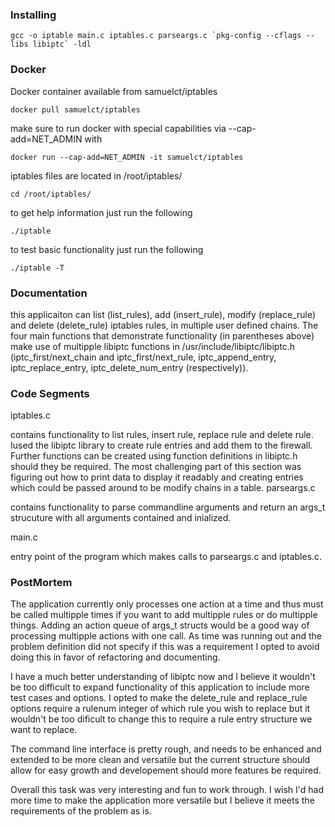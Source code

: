 ### Installing

```
gcc -o iptable main.c iptables.c parseargs.c `pkg-config --cflags --libs libiptc` -ldl
```

### Docker

Docker container available from samuelct/iptables

```
docker pull samuelct/iptables
```

make sure to run docker with special capabilities via --cap-add=NET_ADMIN with

```
docker run --cap-add=NET_ADMIN -it samuelct/iptables 
```

iptables files are located in /root/iptables/

```
cd /root/iptables/
```

to get help information just run the following

```
./iptable
```

to test basic functionality just run the following

```
./iptable -T
```

### Documentation

this applicaiton can list (list_rules), add (insert_rule), modify (replace_rule) and delete (delete_rule) iptables rules, in multiple user defined chains. The four main functions that demonstrate functionality (in parentheses above) make use of multipple libiptc functions in /usr/include/libiptc/libiptc.h (iptc_first/next_chain and iptc_first/next_rule, iptc_append_entry, iptc_replace_entry, iptc_delete_num_entry (respectively)). 


### Code Segments

iptables.c

contains functionality to list rules, insert rule, replace rule and delete rule. Iused the libiptc library to create rule entries and add them to the firewall. Further functions can be created using function definitions in libiptc.h should they be required. The most challenging part of this section was figuring out how to print data to display it readably and creating entries which could be passed around to be modify chains in a table.
parseargs.c

contains functionality to parse commandline arguments and return an args_t strucuture with all arguments contained and inialized.

main.c

entry point of the program which makes calls to parseargs.c and iptables.c. 



### PostMortem

The application currently only processes one action at a time and thus must be called multipple times if you want to add multipple rules or do multipple things. Adding an action queue of args_t structs would be a good way of processing multipple actions with one call. As time was running out and the problem definition did not specify if this was a requirement I opted to avoid doing this in favor of refactoring and documenting.

I have a much better understanding of libiptc now and I believe it wouldn't be too difficult to expand functionality of this application to include more test cases and options. I opted to make the delete_rule and replace_rule options require a rulenum integer of which rule you wish to replace but it wouldn't be too dificult to change this to require a rule entry structure we want to replace.

The command line interface is pretty rough, and needs to be enhanced and extended to be more clean and versatile but the current structure should allow for easy growth and developement should more features be required.

Overall this task was very interesting and fun to work through. I wish I'd had more time to make the application more versatile but I believe it meets the requirements of the problem as is.
